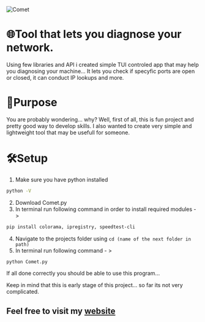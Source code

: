 ![Comet](https://github.com/Logic-all/Logos/blob/main/Comet%20logol.png?raw=true)

# 🌐Tool that lets you diagnose your network.

Using few libraries and API i created simple TUI controled app that may help you diagnosing your machine...
It lets you check if specyfic ports are open or closed, it can conduct IP lookups and more.

# 🎯Purpose
You are probably wondering... why? Well, first of all, this is fun project and pretty good way to develop skills.
I also wanted to create very simple and lightweight tool that may be usefull for someone.

# 🛠️Setup
1. Make sure you have python installed
```bash
python -V
```
2. Download Comet.py
3. In terminal run following command in order to install required modules - >
```bash
pip install colorama, ipregistry, speedtest-cli
``` 
4. Navigate to the projects folder using ``cd (name of the next folder in path)``
5. In terminal run following command - > 
```bash
python Comet.py
```

If all done correctly you should be able to use this program...

Keep in mind that this is early stage of this project... so far its not very complicated.

## Feel free to visit my [website](http://typical.ct8.pl)
